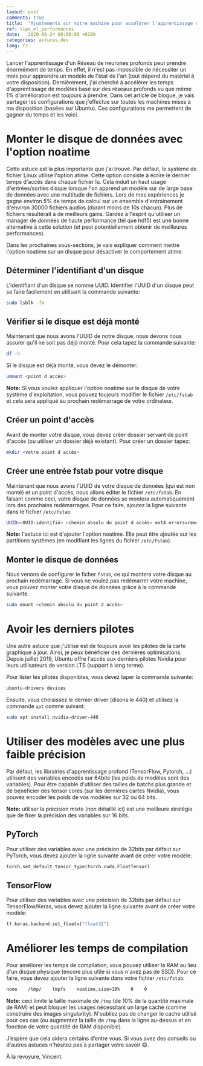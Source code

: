 ```yaml
---
layout: post
comments: true
title:  "Ajustements sur votre machine pour accélérer l'apprentissage de réseaux profonds"
ref: tips_ml_performances
date:   2020-06-24 08:00:00 +0200
categories: astuces,dev
lang: fr
---
```


Lancer l'apprentissage d'un Réseau de neurones profonds peut prendre énormément de temps.
En effet, il n'est pas impossible de nécessiter un mois pour apprendre un modèle de l'état de l'art (tout dépend du matériel à votre disposition).
Dernièrement, j'ai cherché à accélérer les temps d'apprentissage de modèles basé sur des réseaux profonds vu que même 1% d'amélioration est toujours à prendre.
Dans cet article de blogue, je vais partager les configurations que j'effectue sur toutes les machines mises à ma disposition (basées sur Ubuntu).
Ces configurations me permettent de gagner du temps et les voici.

# Monter le disque de données avec l'option noatime
Cette astuce est la plus importante que j'ai trouvé.
Par défaut, le système de fichier Linux utilise l'option atime.
Cette option consiste à écrire le dernier temps d'accès dans chaque fichier lu.
Cela induit un haut usage d'entrées/sorties disque lorsque l'on apprend un modèle sur de large base de données avec une multitude de fichiers.
Lors de mes expériences je gagne environ 5% de temps de calcul sur un ensemble d'entrainement d'environ 30000 fichiers audios (durant moins de 10s chacun).
Plus de fichiers résulterait à de meilleurs gains.
Gardez à l'esprit qu'utiliser un manager de données de haute performance (tel que hdf5) est une bonne alternative à cette solution (et peut potentiellement obtenir de meilleures performances).

Dans les prochaines sous-sections, je vais expliquer comment mettre l'option noatime sur un disque pour désactiver le comportement atime.

## Déterminer l'identifiant d'un disque
L'identifiant d'un disque se nomme UUID.
Identifier l'UUID d'un disque peut se faire facilement en utilisant la commande suivante:
```bash
sudo lsblk -fm 
```
## Vérifier si le disque est déjà monté
Maintenant que nous avons l'UUID de notre disque, nous devons nous assurer qu'il ne soit pas déjà monté.
Pour cela tapez la commande suivante:
```bash
df -h
```

Si le disque est déjà monté, vous devez le démonter:
```bash
umount <point d accès>
```

**Note:** Si vous voulez appliquer l'option noatime sur le disque de votre système d'exploitation, vous pouvez toujours modifier le fichier `/etc/fstab` et cela sera appliqué au prochain redémarrage de votre ordinateur.

## Créer un point d'accès
Avant de monter votre disque, vous devez créer dossier servant de point d'accès (ou utiliser un dossier déjà existant).
Pour créer un dossier tapez:
```bash
mkdir <votre point d accès>
```

## Créer une entrée fstab pour votre disque
Maintenant que nous avons l'UUID de votre disque de données (qui est non monté) et un point d'accès, nous allons éditer le fichier `/etc/fstab`.
En faisant comme ceci, votre disque de données se montera automatiquement lors des prochains redémarrages.
Pour ce faire, ajoutez la ligne suivante dans le fichier `/etc/fstab`:
```bash
UUID=<UUID-identifié> <chemin absolu du point d accès> ext4 errors=remount-ro,noatime  0 0
```

**Note:** l'astuce ici est d'ajouter l'option noatime.
Elle peut être ajoutée sur les partitions systèmes (en modifiant les lignes du fichier `/etc/fstab`).

## Monter le disque de données
Nous venons de configurer le ficher `fstab`, ce qui montera votre disque au prochain redémarrage.
Si vous ne voulez pas redémarrer votre machine, vous pouvez monter votre disque de données grâce à la commande suivante:
```bash
sudo mount <chemin absolu du point d accès>
```

# Avoir les derniers pilotes
Une autre astuce que j'utilise est de toujours avoir les pilotes de la carte graphique à jour.
Ainsi, je peux bénéficier des dernières optimisations.
Depuis juillet 2019, Ubuntu offre l'accès aux derniers pilotes Nvidia pour leurs utilisateurs de version LTS (support à long terme).

Pour lister les pilotes disponibles, vous devez taper la commande suivante:
```bash
ubuntu-drivers devices
```

Ensuite, vous choisissez le dernier driver (disons le 440) et utilisez la commande `apt` comme suivant:
```bash
sudo apt install nvidia-driver-440
```

# Utiliser des modèles avec une plus faible précision
Par défaut, les librairies d'apprentissage profond (TensorFlow, Pytorch, ...) utilisent des variables encodés sur 64bits (les poids de modèles sont des variables).
Pour être capable d'utiliser des tailles de batchs plus grande et de bénéficier des tensor cores (sur les dernières cartes Nvidia), vous pouvez encoder les poids de vos modèles sur 32 ou 64 bits.

**Note:** utiliser la précision mixte (non détaillé ici) est une meilleure stratégie que de fixer la précision des variables sur 16 bits.

## PyTorch

Pour utiliser des variables avec une précision de 32bits par défaut sur PyTorch, vous devez ajouter la ligne suivante avant de créer votre modèle:
```python
torch.set_default_tensor_type(torch.cuda.FloatTensor)
```

## TensorFlow

Pour utiliser des variables avec une précision de 32bits par défaut sur TensorFlow/Keras, vous devez ajouter la ligne suivante avant de créer votre modèle:
```python
tf.keras.backend.set_floatx("float32")
```

# Améliorer les temps de compilation
Pour améliorer les temps de compilation, vous pouvez utiliser la RAM au lieu d'un disque physique (encore plus utile si vous n'avez pas de SSD).
Pour ce faire, vous devez ajouter la ligne suivante dans votre fichier `/etc/fstab`:

```bash
none    /tmp/    tmpfs    noatime,size=10%    0    0
```

**Note:** ceci limite la taille maximale de `/tmp` (de 10% de la quantité maximale de RAM) et peut bloquer les usages nécessitant un large cache (comme construire des images singularity).
N'oubliez pas de changer le cache utilisé pour ces cas (ou augmentez la taille de `/tmp` dans la ligne au-dessus et en fonction de votre quantité de RAM disponible).

J’espère que cela aidera certains d’entre vous.
Si vous avez des conseils ou d'autres astuces n'hésitez pas à partager votre savoir :smile:.

À la revoyure, Vincent.
